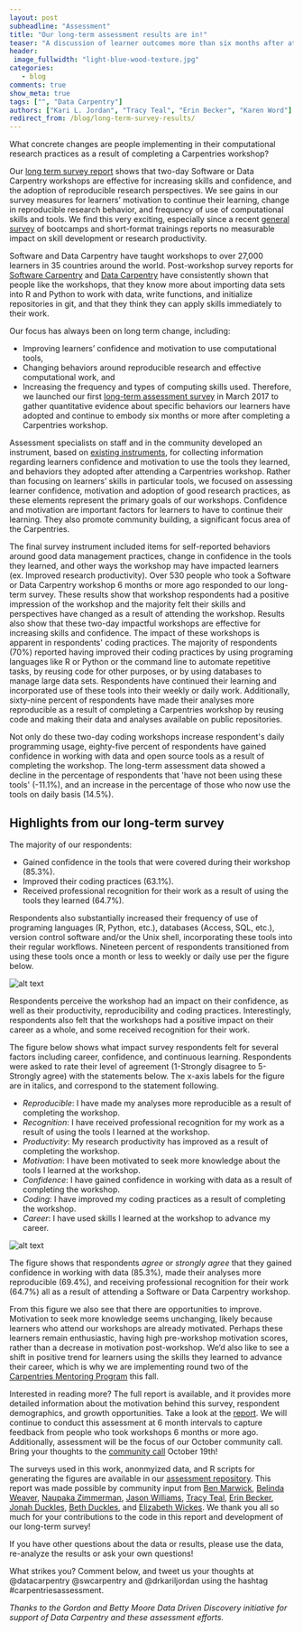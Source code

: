```yaml
---
layout: post
subheadline: "Assessment"
title: "Our long-term assessment results are in!"
teaser: "A discussion of learner outcomes more than six months after attending a Carpentries workshop."
header:
 image_fullwidth: "light-blue-wood-texture.jpg"
categories:
   - blog
comments: true
show_meta: true
tags: ["", "Data Carpentry"]
authors: ["Kari L. Jordan", "Tracy Teal", "Erin Becker", "Karen Word"]
redirect_from: /blog/long-term-survey-results/
---
```

What concrete changes are people implementing in their computational research practices as a result of completing a Carpentries workshop?

Our [long term survey report](https://carpentries.github.io/assessment/learner-assessment/archives/2017/code/longtermreport_October2017.html) shows that two-day Software or Data Carpentry workshops are effective for increasing skills and confidence, and the adoption of reproducible research perspectives. We see gains in our survey measures for learners’ motivation to continue their learning, change in reproducible research behavior, and frequency of use of computational skills and tools. We find this very exciting, especially since a recent [general survey](http://www.pnas.org/content/114/37/9854) of bootcamps and short-format trainings reports no measurable impact on skill development or research productivity.

Software and Data Carpentry have taught workshops to over 27,000 learners in 35 countries around the world. Post-workshop survey reports for [Software Carpentry](https://carpentries.github.io/assessment/learner-assessment/archives/2017/code/2017-July-post.html) and [Data Carpentry](https://carpentries.github.io/assessment/learner-assessment/archives/2017/code/2017-December-post.html) have consistently shown that people like the workshops, that they know more about importing data sets into R and Python to work with data, write functions, and initialize repositories in git, and that they think they can apply skills immediately to their work. 

Our focus has always been on long term change, including:
+ Improving learners’ confidence and motivation to use computational tools,
+ Changing behaviors around reproducible research and effective computational work, and 
+ Increasing the frequency and types of computing skills used. Therefore, we launched our first 
[long-term assessment survey](https://github.com/carpentries/assessment/blob/master/learner-assessment/documents/longterm_survey_current.pdf) in March 2017 to gather quantitative evidence about specific behaviors our learners have adopted and continue to embody six months or more after completing a Carpentries workshop.

Assessment specialists on staff and in the community developed an instrument, based on [existing instruments](https://docs.google.com/document/d/1FizxSvmlHTtu6t1yewJsChlen6pPDY0Vd6WYNmc07oU/edit), for collecting information regarding learners confidence and motivation to use the tools they learned, and behaviors they adopted after attending a Carpentries workshop. Rather than focusing on learners’ skills in particular tools, we focused on assessing learner confidence, motivation and adoption of good research practices, as these elements represent the primary goals of our workshops. Confidence and motivation are important factors for learners to have to continue their learning. They also promote community building, a significant focus area of the Carpentries.

The final survey instrument included items for self-reported behaviors around good data management practices, change in confidence in the tools they learned, and other ways the workshop may have impacted learners (ex. Improved research productivity). Over 530 people who took a Software or Data Carpentry workshop 6 months or more ago responded to our long-term survey. These results show that workshop respondents had a positive impression of the workshop and the majority felt their skills and perspectives have changed as a result of attending the workshop. Results also show that these two-day impactful workshops are effective for increasing skills and confidence. The impact of these workshops is apparent in respondents' coding practices. The majority of respondents (70%) reported having improved their coding practices by using programing languages like R or Python or the command line to automate repetitive tasks, by reusing code for other purposes, or by using databases to manage large data sets. Respondents have continued their learning and incorporated use of these tools into their weekly or daily work. Additionally, sixty-nine percent of respondents have made their analyses more reproducible as a result of completing a Carpentries workshop by reusing code and making their data and analyses available on public repositories.

Not only do these two-day coding workshops increase respondent's daily programming usage, eighty-five percent of respondents have gained confidence in working with data and open source tools as a result of completing the workshop. The long-term assessment data showed a decline in the percentage of respondents that 'have not been using these tools' (-11.1%), and an increase in the percentage of those who now use the tools on daily basis (14.5%). 

## Highlights from our long-term survey

The majority of our respondents:
+ Gained confidence in the tools that were covered during their workshop (85.3%).
+ Improved their coding practices (63.1%).
+ Received professional recognition for their work as a result of using the tools they learned (64.7%).

Respondents also substantially increased their frequency of use of programing languages (R, Python, etc.), databases (Access, SQL, etc.), version control software and/or the Unix shell, incorporating these tools into their regular workflows. Nineteen percent of respondents transitioned from using these tools once a month or less to weekly or daily use per the figure below.

![alt text](https://raw.github.com/carpentries/assessment/master/learner-assessment/archives/2017/code/figures/change_in_programming_usage.png)

Respondents perceive the workshop had an impact on their confidence, as well as their productivity, reproducibility and coding practices. Interestingly, respondents also felt that the workshops had a positive impact on their career as a whole, and some received recognition for their work. 

The figure below shows what impact survey respondents felt for several factors including career, confidence, and continuous learning. Respondents were asked to rate their level of agreement (1-Strongly disagree to 5-Strongly agree) with the statements below. The x-axis labels for the figure are in italics, and correspond to the statement following.
+ *Reproducible*: I have made my analyses more reproducible as a result of completing the workshop.
+ *Recognition*: I have received professional recognition for my work as a result of using the tools I learned at the workshop.
+ *Productivity*: My research productivity has improved as a result of completing the workshop.
+ *Motivation*: I have been motivated to seek more knowledge about the tools I learned at the workshop.
+ *Confidence*: I have gained confidence in working with data as a result of completing the workshop.
+ *Coding*: I have improved my coding practices as a result of completing the workshop.
+ *Career*: I have used skills I learned at the workshop to advance my career.

![alt text](https://raw.github.com/carpentries/assessment/master/learner-assessment/archives/2017/code/figures/workshop_impact_heatmap-1.png) 

The figure shows that respondents *agree* or *strongly agree* that they gained confidence in working with data (85.3%), made their analyses more reproducible (69.4%), and receiving professional recognition for their work (64.7%) all as a result of attending a Software or Data Carpentry workshop.

From this figure we also see that there are opportunities to improve. Motivation to seek more knowledge seems unchanging, likely because learners who attend our workshops are already motivated. Perhaps these learners remain enthusiastic, having high pre-workshop motivation scores, rather than a decrease in motivation post-workshop. We’d also like to see a shift in positive trend for learners using the skills they learned to advance their career, which is why we are implementing round two of the [Carpentries Mentoring Program](http://www.datacarpentry.org/blog/mentoring-round-2/) this fall.

Interested in reading more? The full report is available, and it provides more detailed information about the motivation behind this survey, respondent demographics, and growth opportunities. Take a look at the [report](https://carpentries.github.io/assessment/learner-assessment/archives/2017/code/longtermreport_October2017.html). We will continue to conduct this assessment at 6 month intervals to capture feedback from people who took workshops 6 months or more ago. Additionally, assessment will be the focus of our October community call. Bring your thoughts to the [community call](http://pad.software-carpentry.org/community-call-2017-10-19) October 19th!

The surveys used in this work, anonmyized data, and R scripts for generating the figures are available in our [assessment repository](https://github.com/carpentries/assessment/). This report was made possible by community input from [Ben Marwick](https://github.com/benmarwick), [Belinda Weaver](https://github.com/weaverbel), [Naupaka Zimmerman](https://github.com/naupaka), [Jason Williams](https://github.com/JasonJWilliamsNY), [Tracy Teal](https://github.com/tracykteal), [Erin Becker](https://github.com/ErinBecker), [Jonah Duckles](https://github.com/jduckles), [Beth Duckles](https://github.com/bduckles), and [Elizabeth Wickes](https://github.com/elliewix). We thank you all so much for your contributions to the code in this report and development of our long-term survey!

If you have other questions about the data or results, please use the data, re-analyze the results or ask your own questions! 

What strikes you? Comment below, and tweet us your thoughts at @datacarpentry @swcarpentry and @drkariljordan using the hashtag #carpentriesassessment. 

*Thanks to the Gordon and Betty Moore Data Driven Discovery initiative for support of Data Carpentry and these assessment efforts.*
